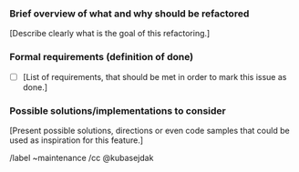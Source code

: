 ### Brief overview of what and why should be refactored
[Describe clearly what is the goal of this refactoring.]

### Formal requirements (definition of done)

- [ ] [List of requirements, that should be met in order to mark this issue as done.]

### Possible solutions/implementations to consider
[Present possible solutions, directions or even code samples that could be used as inspiration for this feature.]

/label ~maintenance
/cc @kubasejdak
